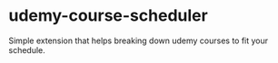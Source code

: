 # udemy-course-scheduler
Simple extension that helps breaking down udemy courses to fit your schedule.
